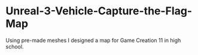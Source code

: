 # Unreal-3-Vehicle-Capture-the-Flag-Map
Using pre-made meshes I designed a map for Game Creation 11 in high school.
